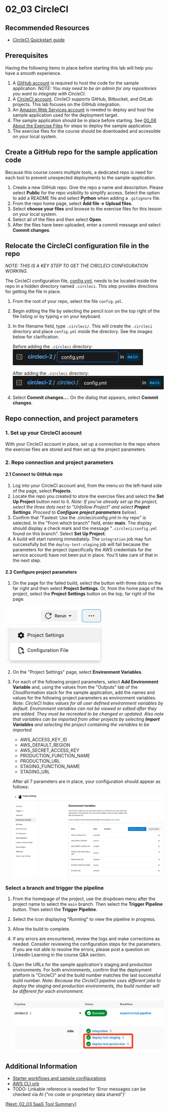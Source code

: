 # 02_03 CircleCI

## Recommended Resources
- [CircleCI Quickstart guide](https://circleci.com/docs/getting-started/)

## Prerequisites
Having the following items in place before starting this lab will help you have a smooth experience.

1. A [GitHub account](https://github.com/join) is required to host the code for the sample application. *NOTE: You may need to be an admin for any repositories you want to integrate with CircleCI.*
2. A [CircleCI account](https://circleci.com/signup/). CircleCI supports GitHub, Bitbucket, and GitLab projects.  This lab focuses on the GitHub integration.
3. An [Amazon Web Services account](https://aws.amazon.com/free) is needed to deploy and host the sample application used for the deployment target.
4. The sample application should be in place before starting.  See [00_06 About the Exercise Files](../../ch0_introduction/00_06_about_the_exercise_files/README.md) for steps to deploy the sample application.
5. The exercise files for the course should be downloaded and accessible on your local system.

## Create a GitHub repo for the sample application code
Because this course covers multiple tools, a dedicated repo is need for each tool to prevent unexpected deployments to the sample-application.

1. Create a new GitHub repo. Give the repo a name and description.  Please select **Public** for the repo visibility to simplify access.  Select the option to add a README file and select **Python** when adding a `.gitignore` file.
2. From the repo home page, select **Add file -> Upload files**.
3. Select **choose your files** and browse to the exercise files for this lesson on your local system.
4. Select all of the files and then select **Open**.
5. After the files have been uploaded, enter a commit message and select **Commit changes**.

## Relocate the CircleCI configuration file in the repo
*NOTE: THIS IS A KEY STEP TO GET THE CIRCLECI CONFIGURATION WORKING.*

The CircleCI configuration file, [config.yml](./config.yml), needs to be located inside the repo in a hidden directory named `.circleci`.  This step provides directions for getting the file in place.

1. From the root of your repo, select the file `config.yml`.
2. Begin editing the file by selecting the pencil icon on the top right of the file listing or by typing `e` on your keyboard.
3. In the filename field, type `.circleci/`.  This will create the `.circleci` directory and place `config.yml` inside the directory.  See the images below for clarification.

    Before adding the `.circleci` directory:
    ![Before adding the `.circleci` directory](./CircleCI-config-before-SCR-20230917-otkq.png)

    After adding the `.circleci` directory:
    ![After adding the `.circleci` directory](./CircleCI-config-after-SCR-20230917-ouax.png)

4. Select **Commit changes...**.  On the dialog that appears, select **Commit changes**.

## Repo connection, and project parameters
### 1. Set up your CircleCI account
With your CircleCI account in place, set up a connection to the repo where the exercise files are stored and then set up the project parameters.

### 2. Repo connection and project parameters
#### 2.1 Connect to GitHub repo
1. Log into your CircleCI account and, from the menu on the left-hand side of the page, select **Projects**.
2. Locate the repo you created to store the exercise files and select the **Set Up Project** button next to it.  *Note: If you've already set up the project, select the three dots next to "Unfollow Project" and select **Project Settings**. Proceed to **Configure project parameters** below).*
3. Confirm that "Fastest: Use the .circleci/config.yml in my repo" is selected.  In the "From which branch" field, enter **main**.  The display should display a check mark and the message "`.circleci/config.yml` found on this branch".  Select **Set Up Project**.
4. A build will start running immediately.  The `integration` job may fun successfully but the `deploy-test-staging` job will fail because the parameters for the project (specifically the AWS credentials for the service account) have not been put in place.  You'll take care of that in the next step.

#### 2.2 Configure project parameters
1. On the page for the failed build, select the button with three dots on the far right and then select **Project Settings**.  Or, from the home page of the project, select the **Project Settings** button on the top, far right of the page.

![Project Settings ](CircleCI-Project-Settings-SCR-20230917-ozxw.png)

2. On the "Project Settings" page, select **Environment Variables**.
3. For each of the following project parameters, select **Add Environment Variable** and, using the values from the "Outputs" tab of the Cloudformation stack for the sample application, add the names and values for the following project parameters as environment variables.  *Note: CircleCI hides values for all user defined environment variables by default.  Environment variables can not be viewed or edited after they are added.  They must be recreated to be changed or updated.  Also note that variables can be imported from other projects by selecting **Import Variables** and selecting the project containing the variables to be imported.*

   - AWS_ACCESS_KEY_ID
   - AWS_DEFAULT_REGION
   - AWS_SECRET_ACCESS_KEY
   - PRODUCTION_FUNCTION_NAME
   - PRODUCTION_URL
   - STAGING_FUNCTION_NAME
   - STAGING_URL

   After all 7 parameters are in place, your configuration should appear as follows:

   ![CircleCI Environment Variables](./CircleCI-Environment-Variables-SCR-20230917-ngsd.png)

### Select a branch and trigger the pipeline
1. From the homepage of the project, use the dropdown menu after the project name to select the `main` branch. Then select the **Trigger Pipeline** button. Then select the **Trigger Pipeline**.
2. Select the icon displaying "Running" to view the pipeline in progress.
3. Allow the build to complete.
4. If any errors are encountered, review the logs and make corrections as needed.  Consider reviewing the configuration steps for the parameters.  If you are not able to resolve the errors, please post a question on LinkedIn Learning in the course Q&A section.
5. Open the URLs for the sample application's staging and production environments.  For both environments, confirm that the deployment platform is "CircleCI" and the build number matches the last successful build number. *Note: Because the CircleCI pipeline uses different jobs to deploy the staging and production environments, the build number will be different for each environment.*

    ![CircleCI Build Numbers](./CircleCI-Build-Numbers-SCR-20230917-phnu.png)


## Additional Information
- [Starter workflows and sample configurations](https://circleci.com/docs/sample-config/)
- [AWS CLI orb](https://circleci.com/developer/orbs/orb/circleci/aws-cli#usage-install_aws_cli)
- TODO: Linkable reference is needed for 'Error messages can be checked via AI ("no code or proprietary data shared")'

[[Next: 02_03 SaaS Tool Summary](../02_03_saas_tool_summary/README.md)]
